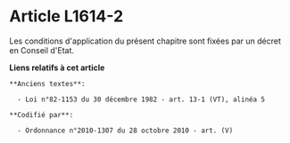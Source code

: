 # Article L1614-2

Les conditions d'application du présent chapitre sont fixées par un décret en Conseil d'Etat.

**Liens relatifs à cet article**

	**Anciens textes**:

	  - Loi n°82-1153 du 30 décembre 1982 - art. 13-1 (VT), alinéa 5

	**Codifié par**:

	  - Ordonnance n°2010-1307 du 28 octobre 2010 - art. (V)
